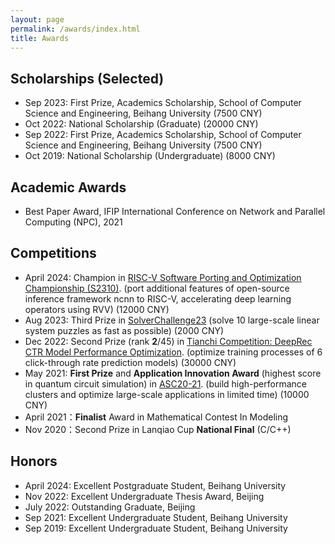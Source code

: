 ```yaml
---
layout: page
permalink: /awards/index.html
title: Awards
---
```


## Scholarships (Selected)

- Sep 2023: First Prize, Academics Scholarship, School of Computer Science and Engineering, Beihang University (7500 CNY)
- Oct 2022: National Scholarship (Graduate) (20000 CNY)
- Sep 2022: First Prize, Academics Scholarship, School of Computer Science and Engineering, Beihang University (7500 CNY)
- Oct 2019: National Scholarship (Undergraduate) (8000 CNY)

## Academic Awards

- Best Paper Award, IFIP International Conference on Network and Parallel Computing (NPC), 2021

## Competitions

- April 2024: Champion in [RISC-V Software Porting and Optimization Championship (S2310)](https://rvspoc.org/2023/champions/). (port additional features of open-source inference framework ncnn to RISC-V, accelerating deep learning operators using RVV) (12000 CNY)
- Aug 2023: Third Prize in [SolverChallenge23](https://www.solver-conference.cn/solverchallenge23/) (solve 10 large-scale linear system puzzles as fast as possible) (2000 CNY)
- Dec 2022: Second Prize (rank **2**/45) in [Tianchi Competition: DeepRec CTR Model Performance Optimization](https://tianchi.aliyun.com/competition/entrance/532005). (optimize training processes of 6 click-through rate prediction models) (30000 CNY)
- May 2021: **First Prize** and **Application Innovation Award** (highest score in quantum circuit simulation) in [ASC20-21](https://ev.buaa.edu.cn/info/1134/3091.htm). (build high-performance clusters and optimize large-scale applications in limited time) (10000 CNY)
- April 2021：**Finalist** Award in Mathematical Contest In Modeling
- Nov 2020：Second Prize in Lanqiao Cup **National Final** (C/C++)

## Honors

- April 2024: Excellent Postgraduate Student, Beihang University
- Nov 2022: Excellent Undergraduate Thesis Award, Beijing
- July 2022: Outstanding Graduate, Beijing
- Sep 2021: Excellent Undergraduate Student, Beihang University
- Sep 2019: Excellent Undergraduate Student, Beihang University